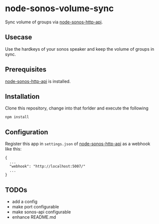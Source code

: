# node-sonos-volume-sync
Sync volume of groups via [node-sonos-http-api](https://github.com/jishi/node-sonos-http-api).

## Usecase
Use the hardkeys of your sonos speaker and keep the volume of groups in sync.

## Prerequisites

[node-sonos-http-api](https://github.com/jishi/node-sonos-http-api) is installed.

## Installation

Clone this repository, change into that forlder and execute the following
```
npm install
```

## Configuration

Register this app in `settings.json` of [node-sonos-http-api](https://github.com/jishi/node-sonos-http-api) as a webhook like this:

```
{
  ...
  "webhook": "http://localhost:5007/"
  ...
}    
```

## TODOs 
- add a config
- make port configurable
- make sonos-api configurable
- enhance README.md

